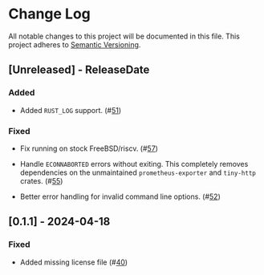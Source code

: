 # Change Log

All notable changes to this project will be documented in this file.
This project adheres to [Semantic Versioning](http://semver.org/).

## [Unreleased] - ReleaseDate

### Added

- Added `RUST_LOG` support.
  (#[51](https://github.com/asomers/gstat-rs/pull/51))

### Fixed

- Fix running on stock FreeBSD/riscv.
  (#[57](https://github.com/asomers/gstat-rs/pull/57))

- Handle `ECONNABORTED` errors without exiting.  This completely removes
  dependencies on the unmaintained `prometheus-exporter` and `tiny-http`
  crates.
  (#[55](https://github.com/asomers/gstat-rs/pull/55))

- Better error handling for invalid command line options.
  (#[52](https://github.com/asomers/gstat-rs/pull/52))

## [0.1.1] - 2024-04-18

### Fixed

- Added missing license file
  (#[40](https://github.com/asomers/gstat-rs/pull/40))
